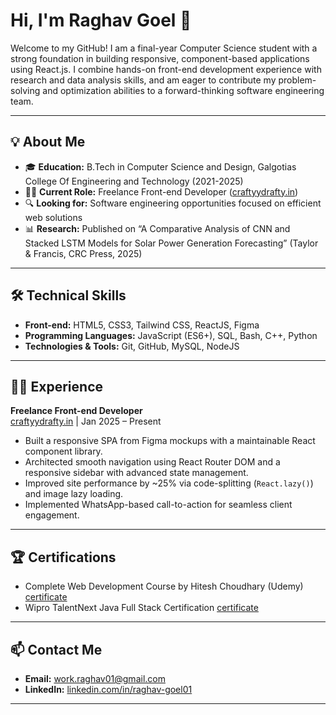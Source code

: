 # Hi, I'm Raghav Goel 👋

Welcome to my GitHub! I am a final-year Computer Science student with a strong foundation in building responsive, component-based applications using React.js. I combine hands-on front-end development experience with research and data analysis skills, and am eager to contribute my problem-solving and optimization abilities to a forward-thinking software engineering team.

---

## 💡 About Me

- 🎓 **Education:** B.Tech in Computer Science and Design, Galgotias College Of Engineering and Technology (2021-2025)
- 👨‍💻 **Current Role:** Freelance Front-end Developer ([craftyydrafty.in](https://www.craftyydrafty.in))
- 🔍 **Looking for:** Software engineering opportunities focused on efficient web solutions
- 📊 **Research:** Published on “A Comparative Analysis of CNN and Stacked LSTM Models for Solar Power Generation Forecasting” (Taylor & Francis, CRC Press, 2025)

---

## 🛠️ Technical Skills

- **Front-end:** HTML5, CSS3, Tailwind CSS, ReactJS, Figma
- **Programming Languages:** JavaScript (ES6+), SQL, Bash, C++, Python
- **Technologies & Tools:** Git, GitHub, MySQL, NodeJS

---

## 👨‍💻 Experience

**Freelance Front-end Developer**  
[craftyydrafty.in](https://www.craftyydrafty.in) | Jan 2025 – Present  
- Built a responsive SPA from Figma mockups with a maintainable React component library.
- Architected smooth navigation using React Router DOM and a responsive sidebar with advanced state management.
- Improved site performance by ~25% via code-splitting (`React.lazy()`) and image lazy loading.
- Implemented WhatsApp-based call-to-action for seamless client engagement.

---

## 🏆 Certifications

- Complete Web Development Course by Hitesh Choudhary (Udemy) [certificate](https://drive.google.com/file/d/1oFW8LEKsP5FOfx_sRxhiuXMtU6oeNbUC/view)
- Wipro TalentNext Java Full Stack Certification [certificate](https://cert.diceid.com/cid/8jV2945bq8?verify=true)

---

## 📫 Contact Me

- **Email:** [work.raghav01@gmail.com](mailto:work.raghav01@gmail.com)
- **LinkedIn:** [linkedin.com/in/raghav-goel01](https://linkedin.com/in/raghav-goel01)

---
